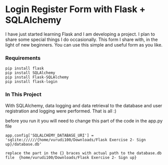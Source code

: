 
# Login Register Form with Flask + SQLAlchemy


I have just started learning Flask and I am developing a project. I plan to share some special things I do occasionally. This form I share with, in the light of new beginners. You can use this simple and useful form as you like.

### Requirements

    pip install flask
    pip install SQLAlchemy
    pip install Flask-SQLAlchemy
    pip install flask-login



### In This Project

With SQLAlchemy, data logging and data retrieval to the database and user registration and logging were performed. That is all :)


before you run it you will need to change this part of the code  in the app.py file 

	app.config['SQLALCHEMY_DATABASE_URI'] = 'sqlite://////{home/vurudi100/Downloads/Flask Exercise 2- Sign up}/database.db'
	
	replace the part in the {} braces with actual path to the database.db file  {home/vurudi100/Downloads/Flask Exercise 2- Sign up}
